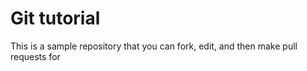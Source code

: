 # Git tutorial

This is a sample repository that you can fork, edit, and then make pull requests for
